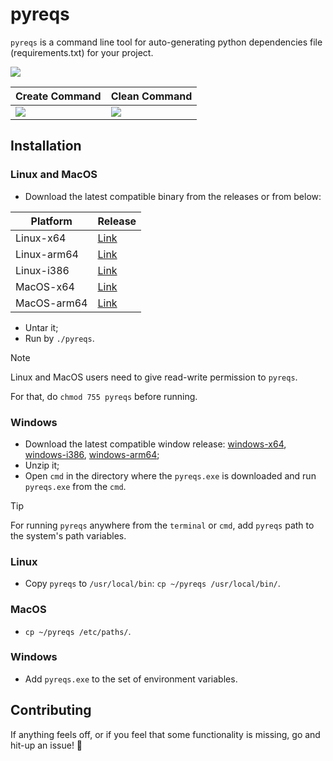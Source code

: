 # pyreqs

`pyreqs` is a command line tool for auto-generating python dependencies file (requirements.txt) for your project.

![](https://i.imgur.com/FaYjTro.png)

| Create Command | Clean Command |
| --- | --- |
| ![](https://i.imgur.com/73bduN1.png) | ![](https://i.imgur.com/FV6kyLq.png) |


## Installation

### Linux and MacOS

- Download the latest compatible binary from the releases or from below:
 
| Platform | Release |
| ------------- | ------------- |
| Linux-x64  | [Link](https://github.com/arnavrneo/pyreqs/releases/download/v1.2.2/pyreqs_Linux_x86_64.tar.gz)  |
| Linux-arm64  | [Link](https://github.com/arnavrneo/pyreqs/releases/download/v1.2.2/pyreqs_Linux_arm64.tar.gz)  |
| Linux-i386  | [Link](https://github.com/arnavrneo/pyreqs/releases/download/v1.2.2/pyreqs_Linux_i386.tar.gz)  |
| MacOS-x64  | [Link](https://github.com/arnavrneo/pyreqs/releases/download/v1.2.2/pyreqs_Darwin_x86_64.tar.gz)  |
| MacOS-arm64  | [Link](https://github.com/arnavrneo/pyreqs/releases/download/v1.2.2/pyreqs_Darwin_arm64.tar.gz)  |

- Untar it;
- Run by `./pyreqs`.

> [!NOTE]
> Linux and MacOS users need to give read-write permission to `pyreqs`.
> 
> For that, do `chmod 755 pyreqs` before running.


### Windows

- Download the latest compatible window release: [windows-x64](https://github.com/arnavrneo/pyreqs/releases/download/v1.2.2/pyreqs_Windows_x86_64.zip), [windows-i386](https://github.com/arnavrneo/pyreqs/releases/download/v1.2.2/pyreqs_Windows_i386.zip), [windows-arm64](https://github.com/arnavrneo/pyreqs/releases/download/v1.2.2/pyreqs_Windows_arm64.zip);
- Unzip it;
- Open `cmd` in the directory where the `pyreqs.exe` is downloaded and run `pyreqs.exe` from the `cmd`.


> [!TIP]
> For running `pyreqs` anywhere from the `terminal` or `cmd`, add `pyreqs` path to the system's path variables.
> ### Linux
> - Copy `pyreqs` to `/usr/local/bin`: `cp ~/pyreqs /usr/local/bin/`.
> ### MacOS
> - `cp ~/pyreqs /etc/paths/`.
> ### Windows
> - Add `pyreqs.exe` to the set of environment variables.

## Contributing

If anything feels off, or if you feel that some functionality is missing, go and hit-up an issue! 🌟

